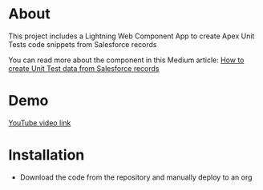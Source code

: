 # About

This project includes a Lightning Web Component App to create Apex Unit Tests code snippets from Salesforce records

You can read more about the component in this Medium article: 
[How to create Unit Test data from Salesforce records](https://medium.com/@mikevar/how-to-create-unit-test-data-from-salesforce-records-8e49a633f8b9)

# Demo

[YouTube video link](https://youtu.be/h--PX5x9WcA)

# Installation

- Download the code from the repository and manually deploy to an org

